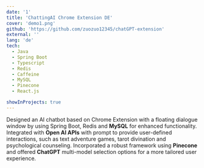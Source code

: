 ```yaml
---
date: '1'
title: 'ChattingAI Chrome Extension DE'
cover: 'demo1.png'
github: 'https://github.com/zuozuo12345/chatGPT-extension'
external: ''
lang: 'de'
tech:
  - Java
  - Spring Boot
  - Typescript
  - Redis
  - Caffeine
  - MySQL
  - Pinecone
  - React.js

showInProjects: true
---
```

Designed an AI chatbot based on Chrome Extension with a floating dialogue window by using Spring Boot, Redis and **MySQL** for enhanced functionality. Integrated with  **Open AI APIs** with prompt to provide user-defined interactions, such as text adventure games, tarot divination and psychological counseling. Incorporated a robust framework using **Pinecone** and offered **ChatGPT** multi-model selection options for a more tailored user experience.

